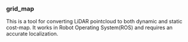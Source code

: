 ### grid_map

This is a tool for converting LiDAR pointcloud to both dynamic and static cost-map. It works in Robot Operating System(ROS) and requires an accurate localization. 